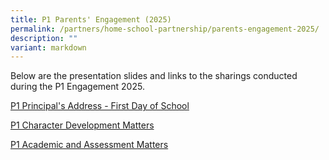 ```yaml
---
title: P1 Parents' Engagement (2025)
permalink: /partners/home-school-partnership/parents-engagement-2025/
description: ""
variant: markdown
---
```

<p>Below are the presentation slides and links to the sharings conducted during the P1 Engagement 2025.</p>
<p><a href="/files/Forms/2025/P1_Day_1_P_Address_2025.pdf" rel="noopener noreferrer nofollow" target="_blank">P1 Principal's Address - First Day of School</a></p>
<p><a href="P1_Character_Development_Sharing_for_Parents_2025.pdf" rel="noopener noreferrer nofollow" target="_blank">P1 Character Development Matters</a></p>
<p><a href="P1_IP_Sharing_for_Parents_2025.pdf" rel="noopener noreferrer nofollow" target="_blank">P1 Academic and Assessment Matters
</a></p>

